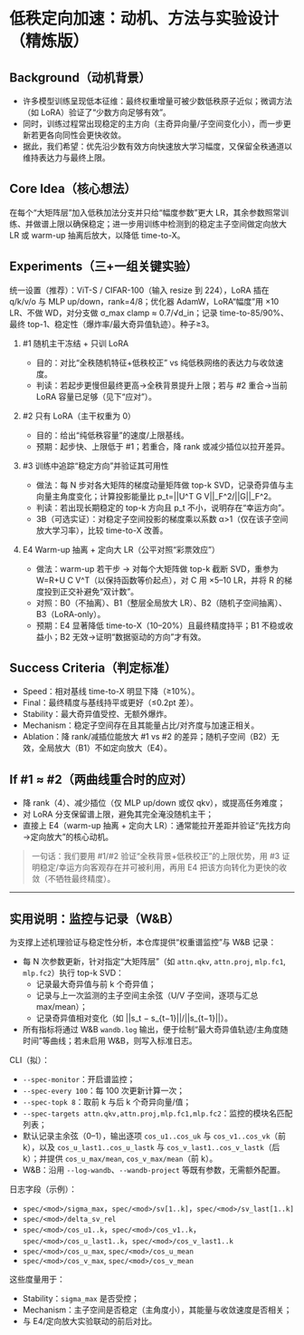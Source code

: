 # 低秩定向加速：动机、方法与实验设计（精炼版）

## Background（动机背景）

- 许多模型训练呈现低本征维：最终权重增量可被少数低秩原子近似；微调方法（如 LoRA）验证了“少数方向足够有效”。
- 同时，训练过程常出现稳定的主方向（主奇异向量/子空间变化小），而一步更新若更各向同性会更快收敛。
- 据此，我们希望：优先沿少数有效方向快速放大学习幅度，又保留全秩通道以维持表达力与最终上限。

## Core Idea（核心想法）

在每个“大矩阵层”加入低秩加法分支并只给“幅度参数”更大 LR，其余参数照常训练、并做谱上限以确保稳定；进一步用训练中检测到的稳定主子空间做定向放大 LR 或 warm-up 抽离后放大，以降低 time-to-X。

## Experiments（三+一组关键实验）

统一设置（推荐）：ViT-S / CIFAR-100（输入 resize 到 224），LoRA 插在 q/k/v/o 与 MLP up/down，rank=4/8；优化器 AdamW，LoRA“幅度”用 ×10 LR、不做 WD，对分支做 σ_max clamp ≈ 0.7/√d_in；记录 time-to-85/90%、最终 top-1、稳定性（爆炸率/最大奇异值轨迹）。种子≥3。

1. #1 随机主干冻结 + 只训 LoRA
   - 目的：对比“全秩随机特征+低秩校正” vs 纯低秩网络的表达力与收敛速度。
   - 判读：若起步更慢但最终更高→全秩背景提升上限；若与 #2 重合→当前 LoRA 容量已足够（见下“应对”）。

2. #2 只有 LoRA（主干权重为 0）
   - 目的：给出“纯低秩容量”的速度/上限基线。
   - 预期：起步快、上限低于 #1；若重合，降 rank 或减少插位以拉开差异。

3. #3 训练中追踪“稳定方向”并验证其可用性
   - 做法：每 N 步对各大矩阵的梯度动量矩阵做 top-k SVD，记录奇异值与主向量主角度变化；计算投影能量比 p_t=||U^T G V||_F^2/||G||_F^2。
   - 判读：若出现长期稳定的 top-k 方向且 p_t 不小，说明存在“幸运方向”。
   - 3B（可选实证）：对稳定子空间投影的梯度乘以系数 α>1（仅在该子空间放大学习率），比较 time-to-X 改善。

4. E4 Warm-up 抽离 + 定向大 LR（公平对照“彩票效应”）
   - 做法：warm-up 若干步 → 对每个大矩阵做 top-k 截断 SVD，重参为 W=R+U C V^T（以保持函数等价起点），对 C 用 ×5–10 LR，并将 R 的梯度投到正交补避免“双计数”。
   - 对照：B0（不抽离）、B1（整层全局放大 LR）、B2（随机子空间抽离）、B3（LoRA-only）。
   - 预期：E4 显著降低 time-to-X（10–20%）且最终精度持平；B1 不稳或收益小；B2 无效→证明“数据驱动的方向”才有效。

## Success Criteria（判定标准）

- Speed：相对基线 time-to-X 明显下降（≥10%）。
- Final：最终精度与基线持平或更好（≤0.2pt 差）。
- Stability：最大奇异值受控、无额外爆炸。
- Mechanism：稳定子空间存在且其能量占比/对齐度与加速正相关。
- Ablation：降 rank/减插位能放大 #1 vs #2 的差异；随机子空间（B2）无效，全局放大（B1）不如定向放大（E4）。

## If #1 ≈ #2（两曲线重合时的应对）

- 降 rank（4）、减少插位（仅 MLP up/down 或仅 qkv），或提高任务难度；
- 对 LoRA 分支保留谱上限，避免其完全淹没随机主干；
- 直接上 E4（warm-up 抽离 + 定向大 LR）：通常能拉开差距并验证“先找方向→定向放大”的核心动机。

> 一句话：我们要用 #1/#2 验证“全秩背景+低秩校正”的上限优势，用 #3 证明稳定/幸运方向客观存在并可被利用，再用 E4 把该方向转化为更快的收敛（不牺牲最终精度）。

---

## 实用说明：监控与记录（W&B）

为支撑上述机理验证与稳定性分析，本仓库提供“权重谱监控”与 W&B 记录：

- 每 N 次参数更新，针对指定“大矩阵层”（如 `attn.qkv`, `attn.proj`, `mlp.fc1`, `mlp.fc2`）执行 top-k SVD：
  - 记录最大奇异值与前 k 个奇异值；
  - 记录与上一次监测的主子空间主余弦（U/V 子空间，逐项与汇总 max/mean）；
  - 记录奇异值相对变化（如 ||s_t − s_{t−1}||/||s_{t−1}||）。
- 所有指标将通过 W&B `wandb.log` 输出，便于绘制“最大奇异值轨迹/主角度随时间”等曲线；若未启用 W&B，则写入标准日志。

CLI（拟）：

- `--spec-monitor`：开启谱监控；
- `--spec-every 100`：每 100 次更新计算一次；
- `--spec-topk 8`：取前 k 与后 k 个奇异向量/值；
- `--spec-targets attn.qkv,attn.proj,mlp.fc1,mlp.fc2`：监控的模块名匹配列表；
- 默认记录主余弦（0–1），输出逐项 `cos_u1..cos_uk` 与 `cos_v1..cos_vk`（前 k），以及 `cos_u_last1..cos_u_lastk` 与 `cos_v_last1..cos_v_lastk`（后 k）；并提供 `cos_u_max/mean`, `cos_v_max/mean`（前 k）。
- W&B：沿用 `--log-wandb`、`--wandb-project` 等既有参数，无需额外配置。

日志字段（示例）：

- `spec/<mod>/sigma_max`，`spec/<mod>/sv[1..k]`，`spec/<mod>/sv_last[1..k]`
- `spec/<mod>/delta_sv_rel`
- `spec/<mod>/cos_u1..k`，`spec/<mod>/cos_v1..k`，`spec/<mod>/cos_u_last1..k`，`spec/<mod>/cos_v_last1..k`
- `spec/<mod>/cos_u_max`, `spec/<mod>/cos_u_mean`
- `spec/<mod>/cos_v_max`, `spec/<mod>/cos_v_mean`

这些度量用于：

- Stability：`sigma_max` 是否受控；
- Mechanism：主子空间是否稳定（主角度小），其能量与收敛速度是否相关；
- 与 E4/定向放大实验联动的前后对比。
